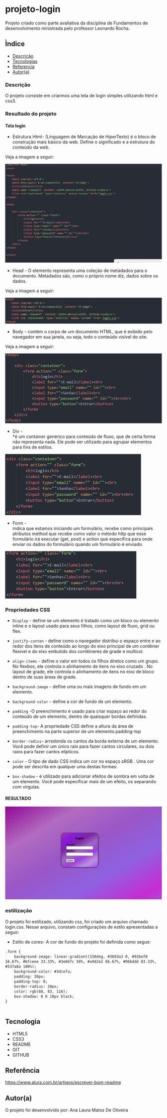 # projeto-login
Projeto criado como parte avaliativa da disciplina de Fundamentos de desenvolvimento ministrada pelo professor Leonardo Rocha.
 
## Ìndice
 
* [Descrição](#descrição)
* [Tecnologias](#tecnologia)
* [Referencia](#referência)
* [Autor(a)](#autora)
 
### Descrição
O projeto consiste em criarmos uma tela de login simples utilizando html e css3.
 
### Resultado do projeto
 
#### Tela login
 
* Estrutura Html-<html> (Linguagem de Marcação de HiperTexto) é o bloco de construção mais básico da web. Define o significado e a estrutura do conteúdo da web.
 
Veja a imagem a seguir:
 
![html](img/estruturatabela.png)
 
 
 
* Head - O elemento <head> representa uma coleção de metadados para o documento. Metadados são, como o próprio nome diz, dados sobre os dados.
 
Veja a imagem a seguir:
 
![head](img/headtabela.png)
 
 
* Body - <body> contém o corpo de um documento HTML, que é exibido pelo navegador em sua janela, ou seja, todo o conteúdo visível do site.
 
Veja a imagem a seguir:
 
![body](img/bodytabela.png)
 
 
* Div - <div> *é um container genérico para conteúdo de fluxo, que de certa forma não representa nada. Ele pode ser utilizado para agrupar elementos para fins de estilos.
 
![div](img/divtabela.png)
 
 
* Form - <form>  indica que estamos iniciando um formulário, recebe como principais atributos method que recebe como valor o método http que esse formulário irá executar (get, post) e action que especifica para onde enviar os dados do formulário quando um formulário é enviado.
 
![form](img/formtabela.png)
 
 
### Propriedades CSS
 
* `Display` - define se um elemento é tratado como um bloco ou elemento inline e o layout usado para seus filhos, como layout de fluxo, grid ou flex.
 
* `justify-conten` - define como o navegador distribui o espaço entre e ao redor dos itens de conteúdo ao longo do eixo principal de um contêiner flexível e do eixo embutido dos contêineres de grade e multicol.
 
* `align-items` - define o valor em todos os filhos diretos como um grupo. No flexbox, ele controla o alinhamento de itens no eixo cruzado . No layout de grade, ele controla o alinhamento de itens no eixo de bloco dentro de suas áreas de grade.
 
* `background-image` - define uma ou mais imagens de fundo em um elemento.
 
* `background-color` - define a cor de fundo de um elemento.
 
* `padding` -O preenchimento é usado para criar espaço ao redor do conteúdo de um elemento, dentro de quaisquer bordas definidas.
 
 * `padding-top`- A propriedade CSS define a altura da área de preenchimento na parte superior de um elemento.padding-top
 
* `border-radius`- arredonda os cantos da borda externa de um elemento. Você pode definir um único raio para fazer cantos circulares, ou dois raios para fazer cantos elípticos.
 
* `color` - O tipo de dado CSS <color> indica um cor no espaço sRGB . Uma cor pode ser descrita em qualquer uma destas formas:
 
* `box-shadow` -  é utilizado para adicionar efeitos de sombra em volta de um elemento. Você pode especificar mais de um efeito, os separando com virgulas.
 
 
 
#### RESULTADO
 
![Resultado final do projeto](img/resultadofinal.png)
 
### estilização
  O projeto foi estilizado, utilizando css, foi criado um arquivo
  chamado login.css. Nesse arquivo, constam configurações de estilo
  apresentadas a seguir:
 
  * Estilo de cores- A cor de fundo do projeto foi definida como segue:
 
```
.form {
    background-image: linear-gradient(150deg, #3693a3 0, #93bef0 16.67%, #bfceee 33.33%, #3e667c 50%, #a9d2e2 66.67%, #96bddd 83.33%, #537a8a 100%);
    background-color: #3dcefa;
    padding: 30px;
    padding-top: 0;
    border-radius: 20px;
    color: rgb(68, 83, 116);
    box-shadow: 0 0 10px black;
}
 
```
 
 
## Tecnologia
* HTML5
* CSS3
* README
* GIT
* GITHUB
 
## Referência
https://www.alura.com.br/artigos/escrever-bom-readme
 
## Autor(a)
O projeto foi desenvolvido por:
Ana Laura Matos De Oliveira

